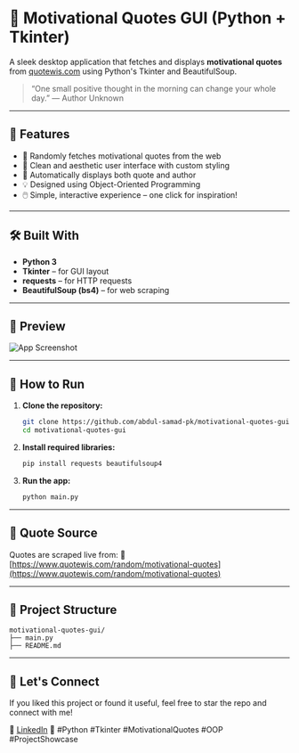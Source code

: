 # 💬 Motivational Quotes GUI (Python + Tkinter)

A sleek desktop application that fetches and displays **motivational quotes** from [quotewis.com](https://www.quotewis.com/random/motivational-quotes) using Python's Tkinter and BeautifulSoup.

> “One small positive thought in the morning can change your whole day.”
> — Author Unknown

---

## 🚀 Features

* 🧠 Randomly fetches motivational quotes from the web
* 🎨 Clean and aesthetic user interface with custom styling
* 📜 Automatically displays both quote and author
* 💡 Designed using Object-Oriented Programming
* 🖱️ Simple, interactive experience – one click for inspiration!

---

## 🛠️ Built With

* **Python 3**
* **Tkinter** – for GUI layout
* **requests** – for HTTP requests
* **BeautifulSoup (bs4)** – for web scraping

---

## 📸 Preview

![App Screenshot](https://your-screenshot-url.com) <!-- Add your screenshot here -->

---

## 🧰 How to Run

1. **Clone the repository:**

   ```bash
   git clone https://github.com/abdul-samad-pk/motivational-quotes-gui.git
   cd motivational-quotes-gui
   ```

2. **Install required libraries:**

   ```bash
   pip install requests beautifulsoup4
   ```

3. **Run the app:**

   ```bash
   python main.py
   ```

---

## 📎 Quote Source

Quotes are scraped live from:
🔗 [https://www.quotewis.com/random/motivational-quotes](https://www.quotewis.com/random/motivational-quotes)

---

## 📂 Project Structure

```
motivational-quotes-gui/
├── main.py
├── README.md
```

---

## 🙌 Let's Connect

If you liked this project or found it useful, feel free to star the repo and connect with me!

🔗 [LinkedIn](https://www.linkedin.com/in/abdul-samad-pk/)
🐍 #Python #Tkinter #MotivationalQuotes #OOP #ProjectShowcase
